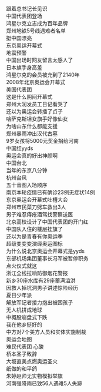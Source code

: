 跟着总书记长见识  
中国代表团登场  
鸿星尔克立志成为百年品牌  
郑州地铁5号线遇难者名单  
挺中国漂亮  
东京奥运开幕式  
地震预警  
中国出场时网友留言太感人了  
日本旗手身高差  
鸿星尔克的会员被充到了2140年  
2008年北京奥运会开幕式  
美国代表团  
这是什么阴间开幕式  
郑州大润发员工日记看哭了  
还以为奥运会转播了贞子  
哈萨克斯坦女旗手好像仙女  
为啥山东什么都能支援  
郑州暴雨冲出汉代古墓  
9岁女孩将5000元奖金捐给河南  
中国红yyds  
奥运会真的好出神颜啊  
中国台北  
当年的东京八分钟  
杭州台风  
五十音图入场顺序  
南京本轮疫情已有确诊23例无症状14例  
东京奥运会开幕式吐槽大会  
郑州市民菜刀劈车救出3人  
男子难忍痔疮酒驾找警察送医  
北京高校设计了中国代表团的开门红  
中国队入住的楼层挂旗了  
还以为是青春有你奥运季  
超级变变变演绎奥运图标  
为什么说北京奥运会开幕式是yyds  
东部机场集团董事长冯军被暂停职务  
点火仪式就这  
浙江全线拉响防御烟花警报  
新乡30座水库有29座蓄满溢洪  
因救人掉坑洞男子讲述惊险经历  
夏日少年派  
解放军记者接力抱出被困孩子  
无人机拼成地球  
中概股崩盘式下跌  
我在他乡挺好的  
中方对7个美方人员和实体实施制裁  
奥运会地图  
难民代表团 心酸  
桥本圣子致辞  
大坂直美点燃奥运圣火  
纸做的和平鸽  
朱婷赵帅无实物模拟举旗  
河南强降雨已致56人遇难5人失踪  
